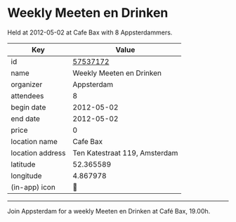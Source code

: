 # Weekly Meeten en Drinken
Held at 2012-05-02 at Cafe Bax with 8 Appsterdammers.
        
|Key|Value
|---|---|
|id|[57537172](https://www.meetup.com/appsterdam/events/57537172/)|
|name|Weekly Meeten en Drinken|
|organizer|Appsterdam|
|attendees|8|
|begin date|2012-05-02|
|end date|2012-05-02|
|price|0|
|location name|Cafe Bax|
|location address|Ten Katestraat 119, Amsterdam|
|latitude|52.365589|
|longitude|4.867978|
|(in-app) icon|🍺|

---

Join Appsterdam for a weekly Meeten en Drinken at Café Bax, 19.00h.


